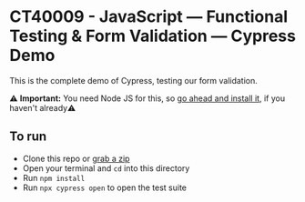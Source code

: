 # CT40009 - JavaScript — Functional Testing & Form Validation — Cypress Demo

This is the complete demo of Cypress, testing our form validation. 

⚠️ **Important:** You need Node JS for this, so [go ahead and install it](https://nodejs.org/en/download/), if you haven't already⚠️

## To run
- Clone this repo or [grab a zip](https://github.com/hankchizljaw/CT4009-javascript-functional-testing-and-form-validation-cypress-demo/archive/master.zip)
- Open your terminal and `cd` into this directory
- Run `npm install`
- Run `npx cypress open` to open the test suite
